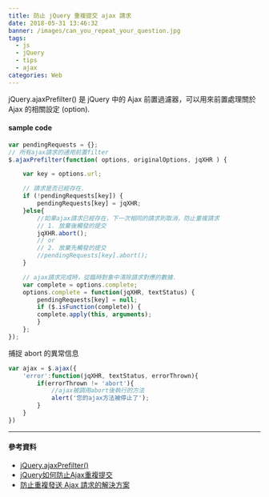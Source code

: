 ```yaml
---
title: 防止 jQuery 重複提交 ajax 請求
date: 2018-05-31 13:46:32
banner: /images/can_you_repeat_your_question.jpg
tags:
  - js
  - jQuery
  - tips
  - ajax
categories: Web
---
```


jQuery.ajaxPrefilter() 是 jQuery 中的 Ajax 前置過濾器，可以用來前置處理關於 Ajax 的相關設定 (option).

<!-- more -->

#### sample code
``` js
var pendingRequests = {};
// 所有ajax請求的通用前置filter
$.ajaxPrefilter(function( options, originalOptions, jqXHR ) {

    var key = options.url;

    // 請求是否已經存在.
    if (!pendingRequests[key]) {
        pendingRequests[key] = jqXHR;
    }else{
        //如果ajax請求已經存在，下一次相同的請求則取消，防止重複請求
        // 1. 放棄後觸發的提交
        jqXHR.abort();
        // or
        // 2. 放棄先觸發的提交
        //pendingRequests[key].abort();  
    }

    // ajax請求完成時，從臨時對象中清除請求對應的數據.
    var complete = options.complete;
    options.complete = function(jqXHR, textStatus) {
        pendingRequests[key] = null;
        if ($.isFunction(complete)) {
        complete.apply(this, arguments);
        }
    };
});
```

<div class="tip">
捕捉 abort 的異常信息
</div>

``` js
var ajax = $.ajax({
    'error':function(jqXHR, textStatus, errorThrown){
        if(errorThrown != 'abort'){
            //ajax被調用abort後執行的方法
            alert('您的ajax方法被停止了');
        }
    }
})
```

---------------------------------------

#### 參考資料
* [jQuery.ajaxPrefilter()](http://api.jquery.com/jquery.ajaxprefilter/)
* [jQuery如何防止Ajax重複提交](https://www.oudahe.com/p/1283/)
* [防止重複發送 Ajax 請求的解決方案](http://www.hollischuang.com/archives/931)
